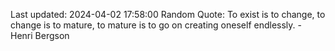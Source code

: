 Last updated: 2024-04-02 17:58:00
Random Quote: To exist is to change, to change is to mature, to mature is to go on creating oneself endlessly. - Henri Bergson